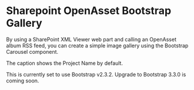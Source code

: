 Sharepoint OpenAsset Bootstrap Gallery
======================================
By using a SharePoint XML Viewer web part and calling an OpenAsset album RSS feed, you can create a simple image gallery using the Bootstrap Carousel component.

The caption shows the Project Name by default.

This is currently set to use Bootstrap v2.3.2. Upgrade to Bootstrap 3.3.0 is coming soon.
